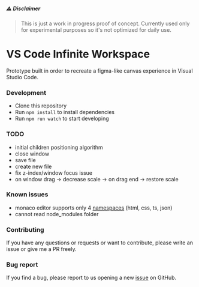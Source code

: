 ##### ⚠️ Disclaimer

> This is just a work in progress proof of concept. Currently used only for experimental purposes so it's not optimized for daily use.

# VS Code Infinite Workspace

Prototype built in order to recreate a figma-like canvas experience in Visual Studio Code. 

### Development

- Clone this repository
- Run `npm install` to install dependencies
- Run `npm run watch` to start developing

### TODO
- initial children positioning algorithm
- close window
- save file
- create new file
- fix z-index/window focus issue
- on window drag -> decrease scale -> on drag end -> restore scale

### Known issues
- monaco editor supports only 4 [namespaces](https://microsoft.github.io/monaco-editor/typedoc/modules/languages.html) (html, css, ts, json)
- cannot read node_modules folder

### Contributing
If you have any questions or requests or want to contribute, please write an issue or give me a PR freely.

### Bug report
If you find a bug, please report to us opening a new [issue](https://github.com/anas-araid/vscode-infinite-workspace/issues) on GitHub.